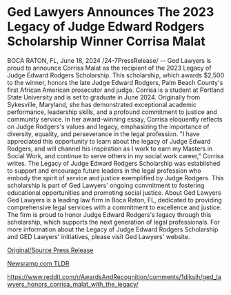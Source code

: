 # Ged Lawyers Announces The 2023 Legacy of Judge Edward Rodgers Scholarship Winner Corrisa Malat

BOCA RATON, FL, June 18, 2024 /24-7PressRelease/ -- Ged Lawyers is proud to announce Corrisa Malat as the recipient of the 2023 Legacy of Judge Edward Rodgers Scholarship. This scholarship, which awards $2,500 to the winner, honors the late Judge Edward Rodgers, Palm Beach County's first African American prosecutor and judge.  Corrisa is a student at Portland State University and is set to graduate in June 2024. Originally from Sykesville, Maryland, she has demonstrated exceptional academic performance, leadership skills, and a profound commitment to justice and community service.  In her award-winning essay, Corrisa eloquently reflects on Judge Rodgers's values and legacy, emphasizing the importance of diversity, equality, and perseverance in the legal profession.  "I have appreciated this opportunity to learn about the legacy of Judge Edward Rodgers, and will channel his inspiration as I work to earn my Masters in Social Work, and continue to serve others in my social work career," Corrisa writes.  The Legacy of Judge Edward Rodgers Scholarship was established to support and encourage future leaders in the legal profession who embody the spirit of service and justice exemplified by Judge Rodgers. This scholarship is part of Ged Lawyers' ongoing commitment to fostering educational opportunities and promoting social justice.  About Ged Lawyers  Ged Lawyers is a leading law firm in Boca Raton, FL, dedicated to providing comprehensive legal services with a commitment to excellence and justice. The firm is proud to honor Judge Edward Rodgers's legacy through this scholarship, which supports the next generation of legal professionals.  For more information about the Legacy of Judge Edward Rodgers Scholarship and GED Lawyers' initiatives, please visit Ged Lawyers' website. 

[Original/Source Press Release](https://www.24-7pressrelease.com/press-release/511762/ged-lawyers-announces-the-2023-legacy-of-judge-edward-rodgers-scholarship-winner-corrisa-malat)
                    

[Newsramp.com TLDR](None) 

https://www.reddit.com/r/AwardsAndRecognition/comments/1diksih/ged_lawyers_honors_corrisa_malat_with_the_legacy/